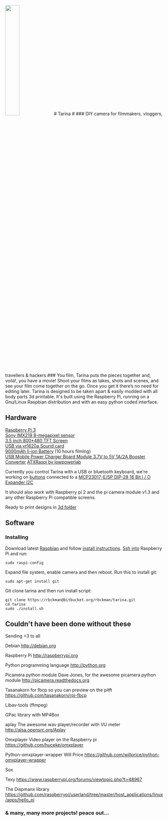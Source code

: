 <img src="https://raw.githubusercontent.com/rbckman/tarina/master/tarina-proto3.png" width="30%">
# Tarina #
### DIY camera for filmmakers, vloggers, travellers & hackers ###
You film, Tarina puts the pieces together and, voilá!, you have a movie! Shoot your films as takes, shots and scenes, and see your film come together on the go. Once you get it there’s no need for editing later. Tarina is designed to be taken apart & easily modded with all body parts 3d printable. It's built using the Raspberry Pi, running on a Gnu/Linux Raspbian distribution and with an easy python coded interface.

## Hardware ##
[Raspberry Pi 3](https://www.raspberrypi.org/products/raspberry-pi-3-model-b/)<br>
[Sony IMX219 8-megapixel sensor](https://www.raspberrypi.org/products/camera-module-v2/)<br>
[3.5 inch 800*480 TFT Screen](https://www.aliexpress.com/store/product/U-Geek-Raspberry-Pi-3-5-inch-800-480-TFT-Screen-HD-HighSpeed-LCD-Module-3/1954241_32672157641.html)<br>
[USB via vt1620a Sound card](https://www.aliexpress.com/item/Professional-External-USB-Sound-Card-Adapter-Virtual-7-1-Channel-3D-Audio-with-3-5mm-Headset/32588038556.html?spm=2114.01010208.8.8.E8ZKLB)<br>
[9000mAh li-ion Battery](https://www.aliexpress.com/item/3-7v-9000mAh-capacity-18650-Rechargeable-lithium-battery-pack-18650-jump-starter/32619902319.html?spm=2114.13010608.0.0.XcKleV) (10 hours filming)<br>
[USB Mobile Power Charger Board Module 3.7V to 5V 1A/2A Booster Converter](http://www.ebay.com/itm/321977677010?_trksid=p2057872.m2749.l2649&ssPageName=STRK%3AMEBIDX%3AIT)
[ATXRaspi by lowpowerlab](https://lowpowerlab.com/shop/product/91)

Currently you control Tarina with a USB or bluetooth keyboard, we're working on [buttons](http://www.ebay.com/itm/151723036469?_trksid=p2057872.m2749.l2649&ssPageName=STRK%3AMEBIDX%3AIT) connected to a [MCP23017-E/SP DIP-28 16 Bit I / O Expander I2C](http://www.ebay.com/sch/sis.html?_nkw=5Pcs+MCP23017+E+SP+DIP+28+16+Bit+I+O+Expander+I2C+TOP+GM&_trksid=p2047675.m4100)

It should also work with Raspberry pi 2 and the pi camera module v1.3 and any other Raspberry Pi compatible screens.

Ready to print designs in [3d folder](https://github.com/rbckman/tarina/tree/master/3d)

## Software ##
### Installing ###
Download latest [Raspbian](https://www.raspberrypi.org/downloads/raspbian/) and follow [install instructions](https://www.raspberrypi.org/documentation/installation/installing-images/README.md).
[Ssh into](https://www.raspberrypi.org/documentation/remote-access/ssh/) Raspberry Pi and run:
```
sudo raspi-config
```
Expand file system, enable camera and then reboot.
Run this to install git:
```
sudo apt-get install git
```
Git clone tarina and then run install script:
```
git clone https://rbckman@bitbucket.org/rbckman/tarina.git
cd tarina
sudo ./install.sh
```
## Couldn't have been done without these ##
Sending <3 to all

Debian
http://debian.org

Raspberry Pi
http://raspberrypi.org

Python programming language
http://python.org

Picamera python module
Dave Jones, for the awesome picamera python module
http://picamera.readthedocs.org

Tasanakorn for fbcp so you can preview on the pitft
https://github.com/tasanakorn/rpi-fbcp

Libav-tools (ffmpeg)

GPac library with MP4Box

aplay
The awesome wav player/recorder with VU meter
http://alsa.opensrc.org/Aplay

Omxplayer
Video player on the Raspberry pi
https://github.com/huceke/omxplayer

Python-omxplayer-wrapper
Will Price
https://github.com/willprice/python-omxplayer-wrapper

Sox

Texy
https://www.raspberrypi.org/forums/viewtopic.php?t=48967

The Dispmanx library
https://github.com/raspberrypi/userland/tree/master/host_applications/linux/apps/hello_pi

### & many, many more projects! peace out...
